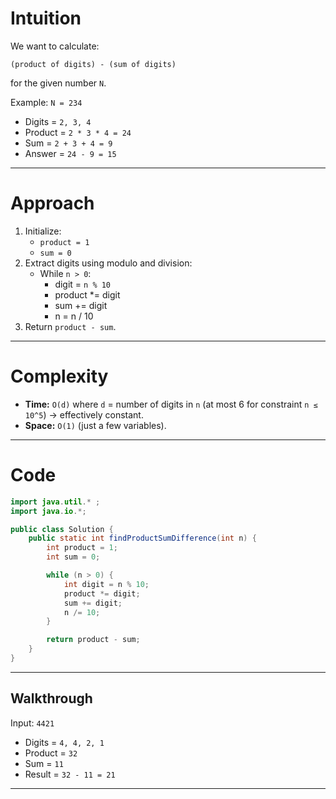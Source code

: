 # Intuition

We want to calculate:
```
(product of digits) - (sum of digits)
```
for the given number `N`.

Example: `N = 234`  
- Digits = `2, 3, 4`  
- Product = `2 * 3 * 4 = 24`  
- Sum = `2 + 3 + 4 = 9`  
- Answer = `24 - 9 = 15`

---

# Approach

1. Initialize:
   - `product = 1`  
   - `sum = 0`
2. Extract digits using modulo and division:
   - While `n > 0`:
     - digit = `n % 10`
     - product *= digit
     - sum += digit
     - n = n / 10
3. Return `product - sum`.

---

# Complexity

- **Time:** `O(d)` where `d` = number of digits in `n` (at most 6 for constraint `n ≤ 10^5`) → effectively constant.  
- **Space:** `O(1)` (just a few variables).  

---

# Code

```java
import java.util.* ;
import java.io.*; 

public class Solution {
    public static int findProductSumDifference(int n) {
        int product = 1;
        int sum = 0;

        while (n > 0) {
            int digit = n % 10;
            product *= digit;
            sum += digit;
            n /= 10;
        }

        return product - sum;
    }
}
```

---

## Walkthrough

Input: `4421`  
- Digits = `4, 4, 2, 1`  
- Product = `32`  
- Sum = `11`  
- Result = `32 - 11 = 21` 

---
